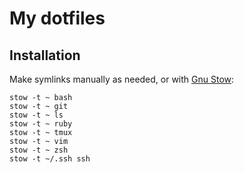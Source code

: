 # My dotfiles

## Installation

Make symlinks manually as needed, or with
[Gnu Stow](https://www.gnu.org/software/stow/):

```
stow -t ~ bash
stow -t ~ git
stow -t ~ ls
stow -t ~ ruby
stow -t ~ tmux
stow -t ~ vim
stow -t ~ zsh
stow -t ~/.ssh ssh
```